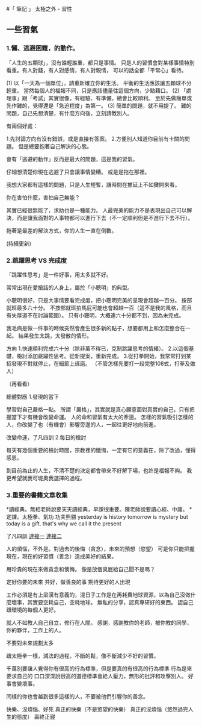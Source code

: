 #「 筆記 」 太極之外 - 習性

## 一些習氣

### 1.懶、逃避困難，的動作。
「人生的五顆球」，沒有誰輕誰重，都只是事情。
只是人的習慣會對某樣事情特別看重。有人對錢，有人對感情，有人對親情，
可以的話全都「平常心」看待。

(1)
以「一天為一個單位」，請重新確立你的生活。
平衡的生活應該讓五顆球不分輕重。
當然每個人的福報不同，只是應該儘量往這個方向，少點藉口。
(2)
「處理事」跟「考試」其實很像，有經驗、有準備，總會比較順利。
至於先做簡單或先作難的，覺得還是「急迫程度」為第一。
(3)
簡單的問題，就不用提了。
難的問題，自己先想清楚，有什麼方向後，立刻請教別人。

有兩個好處：

1.先討論方向有沒有錯誤，或是直接有答案。
2.方便別人知道你目前有卡關的問題。
但是總要抱著自己解決的心態。

會有「逃避的動作」反而是最大的問題，這是我的習氣。

仔細想清楚你現在逃避了只會讓事情變糟。
或是是拖在那裡。

我想大家都有這樣的問題，只是人生短暫，讓時間在推延上不如攤開來看。

你在害怕什麼，害怕自己無能？

其實已經很無能了，求助也是一種能力。
人最完美的能力不是表現出自己可以解決，而是讓我面對的人事物都可以進行下去（不一定順利但是不進行下去不行）。

拖著是最差的解決方式，你的人生一直在倒數。

(持續更新)

### 2.跳躍思考 VS 完成度
「跳躍性思考」是一件好事，用太多就不好。

常常出現在愛搶話的人身上，屬於「小聰明」的典型。

小聰明很好，只是大事情要看完成度，把小聰明完美的呈現會超越一百分。
按部就班最多六十分。
不按部就班拍馬屁可能也會超越一百（這不是我的風格，而且有失厚道不在討論範圍）。
只有小聰明，大概連六十分都不到，因為未完成。

我毛病是做一件事的時候突然會產生很多新的點子，想要都用上和怎麼整合在一起。
結果發生太跳，太發散的情形。

方向
1.快速順利完成六十分（除非萬不得已，克制跳躍思考的情緒）。
2.以這個基礎，檢討添加跳躍性思考。從新提案，重新完成。
3.從打拳開始，我常常打到某招發現不對就停止，在細節上琢磨。
（不管怎樣先要打一段完整108式，打拳及做人）

（再看看）

總體對應
1.發現的當下

學習對自己嚴格一點。
所謂「嚴格」，其實就是真心願意面對真實的自己，只有把握當下才有機會改變命運。
人的命和習氣有太大的牽連。
怎樣的習氣吸引怎樣的人，你改變了也（有機會）影響旁邊的人，一起往更好地向前進。

改變命運，了凡四訓
2.每日的檢討

每天有幾個重要的檢討時間，宗教裡的懺悔，一定有它的意義在，除了改過，懂得感恩。

到目前為止的人生，不清不楚的決定都會帶來不好解下場，也許是福報不夠。
我更希望就我可堤奧我選擇的過程。

### 3.重要的書籍文章收集

*讀經典。無相老師說要天天讀經典，早課很重要。陳老師說要讀心經、中庸。
*定課。太極拳、氣功
功夫熊貓
yesterday is history tomorrow is mystery but today is a gift. that's why we call it the present

了凡四訓
[連接一](http://book.bfnn.org/article/0444.htm)
[連接二](http://www.bfnn.org/book/books/0619.htm)

人的煩惱，不外是。對過去的後悔（貪念），未來的預想（慾望）
可是你只能把握現在，現在的好習慣（善念）造成美好的結果。

用珍貴的現在來做貪念和懊悔。
像是放個臭屁給自己聞不是嗎？

定好你要的未來
共好，做善良的事
期待更好的人出現

工作必須是有上梁漢有意義的，混日子工作是在再耗費地球資源，以為自己沒做什麼壞事，其實要空耗自己，空耗地球。
無私的分享，認真專研好的東西。
認自己跟環境的每個人更好。

就人不如教人自己自立，修行在人間。
感謝，感謝教你的老師，被你教的同學，你的夥伴，工作上的人。

不要對未來規劃太多

跟太極拳一樣，減法的過程，不斷的鬆，像不斷減少不好的習慣。

千萬別要讓人覺得你有很高的行為標準，但是要真的有很高的行為標準
行為是來要求自己的
口口深深說很高的道德標準會給人壓力，無形的批評和攻擊別人。
好事會變壞事。

同樣的你也會越到很多這樣的人，不要被他們引響你的善念。

快樂、沒煩惱、好死
真正的快樂（不是慾望的快樂）
真正的沒煩惱（悠然過完人生的態度）
壽終正寢

